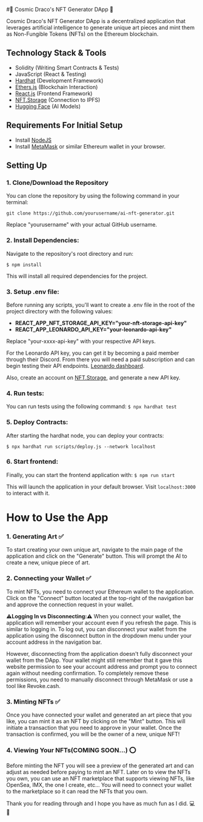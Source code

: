#🐲 Cosmic Draco's NFT Generator DApp 🌌

Cosmic Draco's NFT Generator DApp is a decentralized application that leverages artificial intelligence to generate unique art pieces and mint them as Non-Fungible Tokens (NFTs) on the Ethereum blockchain.

## Technology Stack & Tools

- Solidity (Writing Smart Contracts & Tests)
- JavaScript (React & Testing)
- [Hardhat](https://hardhat.org/) (Development Framework)
- [Ethers.js](https://docs.ethers.io/v5/) (Blockchain Interaction)
- [React.js](https://reactjs.org/) (Frontend Framework)
- [NFT.Storage](https://nft.storage/) (Connection to IPFS)
- [Hugging Face](https://huggingface.co/) (AI Models)

## Requirements For Initial Setup

- Install [NodeJS](https://nodejs.org/en/)
- Install [MetaMask](https://metamask.io/) or similar Ethereum wallet in your browser.

## Setting Up

### 1. Clone/Download the Repository

You can clone the repository by using the following command in your terminal:

`git clone https://github.com/yourusername/ai-nft-generator.git`

Replace "yourusername" with your actual GitHub username.

### 2. Install Dependencies:

Navigate to the repository's root directory and run:

`$ npm install`

This will install all required dependencies for the project.

### 3. Setup .env file:

Before running any scripts, you'll want to create a .env file in the root of the project directory with the following values:

- **REACT_APP_NFT_STORAGE_API_KEY="your-nft-storage-api-key"**
- **REACT_APP_LEONARDO_API_KEY="your-leonardo-api-key"**

Replace "your-xxxx-api-key" with your respective API keys. 

For the Leonardo API key, you can get it by becoming a paid member through their Discord. From there you will need a paid subscription and can begin testing their API endpoints. [Leonardo dashboard](https://leonardo.ai/).

Also, create an account on [NFT.Storage](https://nft.storage/), and generate a new API key.

### 4. Run tests:

You can run tests using the following command:
`$ npx hardhat test`

### 5. Deploy Contracts:

After starting the hardhat node, you can deploy your contracts:

`$ npx hardhat run scripts/deploy.js --network localhost`

### 6. Start frontend:

Finally, you can start the frontend application with:
`$ npm run start`

This will launch the application in your default browser. Visit `localhost:3000` to interact with it.

# How to Use the App

### 1. Generating Art ✅

To start creating your own unique art, navigate to the main page of the application and click on the "Generate" button. This will prompt the AI to create a new, unique piece of art.

### 2. Connecting your Wallet ✅

To mint NFTs, you need to connect your Ethereum wallet to the application. Click on the "Connect" button located at the top-right of the navigation bar and approve the connection request in your wallet.

**⚠️Logging In vs Disconnecting:⚠️** 
When you connect your wallet, the application will remember your account even if you refresh the page. This is similar to logging in. To log out, you can disconnect your wallet from the application using the disconnect button in the dropdown menu under your account address in the navigation bar.

However, disconnecting from the application doesn't fully disconnect your wallet from the DApp. Your wallet might still remember that it gave this website permission to see your account address and prompt you to connect again without needing confirmation. To completely remove these permissions, you need to manually disconnect through MetaMask or use a tool like Revoke.cash.

### 3. Minting NFTs ✅

Once you have connected your wallet and generated an art piece that you like, you can mint it as an NFT by clicking on the "Mint" button. This will initiate a transaction that you need to approve in your wallet. Once the transaction is confirmed, you will be the owner of a new, unique NFT!

### 4. Viewing Your NFTs(COMING SOON...) ⭕

Before minting the NFT you will see a preview of the generated art and can adjust as needed before paying to mint an NFT.
Later on to view the NFTs you own, you can use an NFT marketplace that supports viewing NFTs, like OpenSea, IMX, the one I create, etc... 
You will need to connect your wallet to the marketplace so it can read the NFTs that you own.

Thank you for reading through and I hope you have as much fun as I did. 💻🎉
